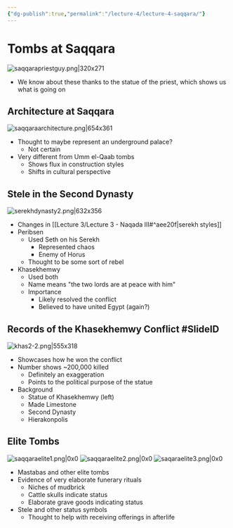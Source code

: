 ```yaml
---
{"dg-publish":true,"permalink":"/lecture-4/lecture-4-saqqara/"}
---
```


# Tombs at Saqqara
![saqqarapriestguy.png|320x271](/img/user/Images/saqqarapriestguy.png)
- We know about these thanks to the statue of the priest, which shows us what is going on

## Architecture at Saqqara
![saqqaraarchitecture.png|654x361](/img/user/Images/saqqaraarchitecture.png)
- Thought to maybe represent an underground palace?
	- Not certain
- Very different from Umm el-Qaab tombs
	- Shows flux in construction styles
	- Shifts in cultural perspective

## Stele in the Second Dynasty
![serekhdynasty2.png|632x356](/img/user/Images/serekhdynasty2.png)
- Changes in [[Lecture 3/Lecture 3 - Naqada III#^aee20f\|serekh styles]]
- Peribsen
	- Used Seth on his Serekh
		- Represented chaos
		- Enemy of Horus
	- Thought to be some sort of rebel
- Khasekhemwy
	- Used both
	- Name means "the two lords are at peace with him"
	- Importance
		- Likely resolved the conflict
		- Believed to have united Egypt (again?)
## Records of the Khasekhemwy Conflict #SlideID
![khas2-2.png|555x318](/img/user/Images/khas2-2.png)
- Showcases how he won the conflict
- Number shows ~200,000 killed
	- Definitely an exaggeration
	- Points to the political purpose of the statue
- Background
	- Statue of Khasekhemwy (left)
	- Made Limestone
	- Second Dynasty
	- Hierakonpolis

## Elite Tombs
![saqqaraelite1.png|0x0](/img/user/Images/saqqaraelite1.png)
![saqqaraelite2.png|0x0](/img/user/Images/saqqaraelite2.png)
![saqaraelite3.png|0x0](/img/user/Images/saqaraelite3.png)
- Mastabas and other elite tombs
- Evidence of very elaborate funerary rituals
	- Niches of mudbrick
	- Cattle skulls indicate status
	- Elaborate grave goods indicating status
- Stele and other status symbols
	- Thought to help with receiving offerings in afterlife